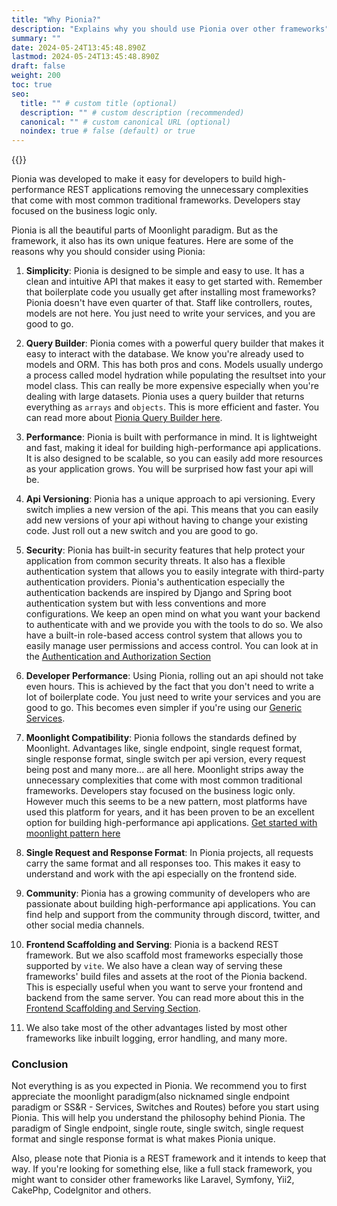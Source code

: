 ```yaml
---
title: "Why Pionia?"
description: "Explains why you should use Pionia over other frameworks"
summary: ""
date: 2024-05-24T13:45:48.890Z
lastmod: 2024-05-24T13:45:48.890Z
draft: false
weight: 200
toc: true
seo:
  title: "" # custom title (optional)
  description: "" # custom description (recommended)
  canonical: "" # custom canonical URL (optional)
  noindex: true # false (default) or true
---
```


{{<picture src="pionia.png" alt="Pionia Logo">}}

Pionia was developed to make it easy for developers to build high-performance REST applications removing the unnecessary
complexities that come with most common traditional frameworks. Developers stay focused on the business logic only.

Pionia is all the beautiful parts of Moonlight paradigm. But as the framework, it also has its own unique features. Here 
are some of the reasons why you should consider using Pionia:

1. **Simplicity**: Pionia is designed to be simple and easy to use. It has a clean and intuitive API that makes it easy 
to get started with. Remember that boilerplate code you usually get after installing most frameworks? Pionia doesn't have even quarter of that. Staff like controllers, routes, models 
are not here. You just need to write your services, and you are good to go.


2. **Query Builder**: Pionia comes with a powerful query builder that makes it easy to interact with the database. We know you're
already used to models and ORM. This has both pros and cons. Models usually undergo a process called model hydration while populating the resultset
into your model class. This can really be more expensive especially when you're dealing with large datasets. Pionia uses a query builder
that returns everything as `arrays` and `objects`. This is more efficient and faster. You can read more about [Pionia Query Builder here](/documentation/database/configuration-getting-started/).


3. **Performance**: Pionia is built with performance in mind. It is lightweight and fast, making it ideal for building 
high-performance api applications. It is also designed to be scalable, so you can easily add more resources as your 
application grows. You will be surprised how fast your api will be.


4. **Api Versioning**: Pionia has a unique approach to api versioning. Every switch implies a new version of the api. 
This means that you can easily add new versions of your api without having to change your existing code. 
Just roll out a new switch and you are good to go.


5. **Security**: Pionia has built-in security features that help protect your application from common security threats.
It also has a flexible authentication system that allows you to easily integrate with third-party authentication providers.
Pionia's authentication especially the authentication backends are inspired by Django and Spring boot authentication 
system but with less conventions and more configurations. We keep an open mind on what you want your backend to authenticate with
and we provide you with the tools to do so. We also have a built-in role-based access control system that allows you to
easily manage user permissions and access control. You can look at in the [Authentication and Authorization Section](/documentation/security/security-authentication-and-authorization/)


6. **Developer Performance**: Using Pionia, rolling out an api should not take even hours. This is achieved by the fact 
that you don't need to write a lot of boilerplate code. You just need to write your services and you are good to go. This becomes 
even simpler if you're using our [Generic Services](/documentation/services/generic-services/).


7. **Moonlight Compatibility**: Pionia follows the standards defined by Moonlight. Advantages like, single endpoint, 
single request format, single response format,  single switch per api version, every request being post and many more... are all here.
Moonlight strips away the unnecessary complexities that come with most common traditional frameworks. Developers stay focused on the business logic only.
However much this seems to be a new pattern, most platforms have used this platform for years, and it has been proven to 
be an excellent option for building high-performance api applications. [Get started with moonlight pattern here](/moonlight/introduction-to-moonlight-architecture/)


8. **Single Request and Response Format**: In Pionia projects, all requests carry the same format and all responses too.
This makes it easy to understand and work with the api especially on the frontend side.


9. **Community**: Pionia has a growing community of developers who are passionate about building high-performance api 
applications. You can find help and support from the community through discord, twitter, and other social media channels.


10. **Frontend Scaffolding and Serving**: Pionia is a backend REST framework. But we also scaffold most frameworks especially those supported by `vite`.
    We also have a clean way of serving these frameworks' build files and assets at the root of the Pionia backend.
    This is especially useful when you want to serve your frontend and backend from the same server. You can read more about this in the [Frontend Scaffolding and Serving Section](/documentation/frontend-scaffolding-and-serving/).

11. We also take most of the other advantages listed by most other frameworks like inbuilt logging, error handling, and many more.


### Conclusion
Not everything is as you expected in Pionia. We recommend you to first appreciate the moonlight paradigm(also nicknamed single endpoint paradigm or SS&R - Services, Switches and Routes) before you start using Pionia.
This will help you understand the philosophy behind Pionia. The paradigm of Single endpoint, single route, single switch, single request format and single response format is what makes Pionia unique.

Also, please note that Pionia is a REST framework and it intends to keep that way. If you're looking for something 
else, like a full stack framework, you might want to consider other frameworks like Laravel, Symfony, Yii2, CakePhp, CodeIgnitor and others.



